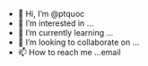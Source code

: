 - 👋 Hi, I’m @ptquoc
- 👀 I’m interested in ...
- 🌱 I’m currently learning ...
- 💞️ I’m looking to collaborate on ...
- 📫 How to reach me ...email


<!---
ptquoc/ptquoc is a ✨ special ✨ repository because its `README.md` (this file) appears on your GitHub profile.
You can click the Preview link to take a look at your changes.
---> 
